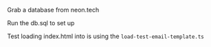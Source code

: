 Grab a database from neon.tech

Run the db.sql to set up

Test loading index.html into is using the `load-test-email-template.ts`